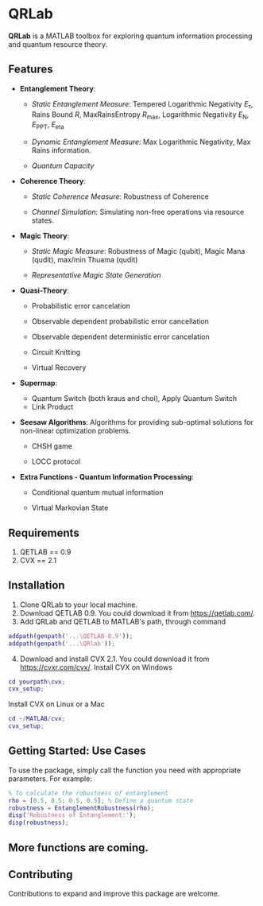 # QRLab

**QRLab** is a MATLAB toolbox for exploring quantum information processing and quantum resource theory.


## Features
- **Entanglement Theory**: 

    - *Static Entanglement Measure*: Tempered Logarithmic Negativity $E_{
\mathrm{\tau}}$, Rains Bound $R$, MaxRainsEntropy $R_{
\mathrm{max}}$, Logarithmic Negativity $E_\text{N}$, $E_{
\mathrm{PPT}}$, $E_
\mathrm{eta}$

    - *Dynamic Entanglement Measure*: Max Logarithmic Negativity, Max Rains information. 

    - *Quantum Capacity*

- **Coherence Theory**: 

    - *Static Coherence Measure*: Robustness of Coherence 

    - *Channel Simulation*: Simulating non-free operations via resource states.

- **Magic Theory**: 

    - *Static Magic Measure*: Robustness of Magic (qubit), Magic Mana (qudit), max/min Thuama (qudit) 

    - *Representative Magic State Generation*


- **Quasi-Theory**: 

    - Probabilistic error cancelation 

    - Observable dependent probabilistic error cancellation 

    - Observable dependent deterministic error cancelation 

    - Circuit Knitting 

    - Virtual Recovery

- **Supermap**: 
    - Quantum Switch (both kraus and choi), Apply Quantum Switch
    - Link Product

- **Seesaw Algorithms**: Algorithms for providing sub-optimal solutions for non-linear optimization problems. 

    - CHSH game 

    - LOCC protocol

- **Extra Functions - Quantum Information Processing**: 

    - Conditional quantum mutual information 

    - Virtual Markovian State

## Requirements
1. QETLAB == 0.9
2. CVX == 2.1


## Installation
1. Clone QRLab to your local machine.
2. Download QETLAB 0.9. You could download it from https://qetlab.com/.
3. Add QRLab and QETLAB to MATLAB's path​, through command
```matlab
addpath(genpath('...\QETLAB-0.9'));
addpath(genpath('...\QRlab'));
```
4. Download and install CVX 2.1. You could download it from https://cvxr.com/cvx/.
Install CVX on Windows
```matlab
cd yourpath\cvx;​
cvx_setup;
```
Install CVX on Linux or a Mac
```matlab
cd ~/MATLAB/cvx;​
cvx_setup;
```

## Getting Started: Use Cases

To use the package, simply call the function you need with appropriate parameters. For example:

```matlab
% To calculate the robustness of entanglement
rho = [0.5, 0.5; 0.5, 0.5]; % Define a quantum state
robustness = EntanglementRobustness(rho);
disp('Robustness of Entanglement:');
disp(robustness);
```


## More functions are coming.


## Contributing

Contributions to expand and improve this package are welcome.
